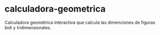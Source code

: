 # calculadora-geometrica
Calculadora geométrica interactiva que calcula las dimenciones de figuras bidi y tridimensionales.
